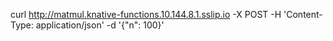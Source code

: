 curl http://matmul.knative-functions.10.144.8.1.sslip.io -X POST -H 'Content-Type: application/json' -d '{"n": 100}'
